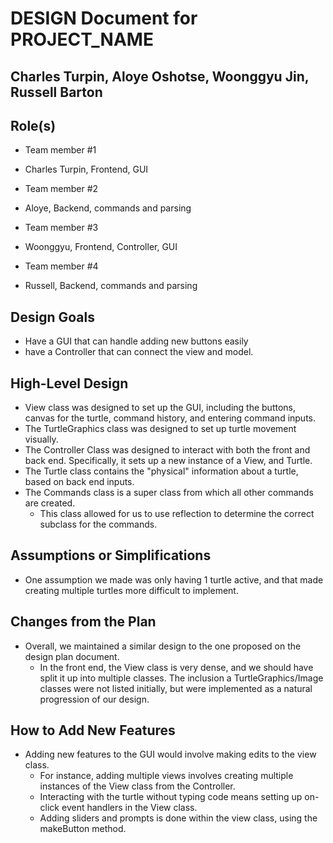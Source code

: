 # DESIGN Document for PROJECT_NAME
## Charles Turpin, Aloye Oshotse, Woonggyu Jin, Russell Barton


## Role(s)

* Team member #1
* Charles Turpin, Frontend, GUI

* Team member #2
* Aloye, Backend, commands and parsing

* Team member #3
* Woonggyu, Frontend, Controller, GUI

* Team member #4
* Russell, Backend, commands and parsing


## Design Goals
* Have a GUI that can handle adding new buttons easily
* have a Controller that can connect the view and model.

## High-Level Design
* View class was designed to set up the GUI, including the buttons, canvas for the turtle, command history, and entering 
command inputs. 
* The TurtleGraphics class was designed to set up turtle movement visually. 
* The Controller Class was designed to interact with both the front and back end. Specifically, it sets up a new 
instance of a View, and Turtle. 
* The Turtle class contains the "physical" information about a turtle, based on back end inputs. 
* The Commands class is a super class from which all other commands are created. 
  * This class allowed for us to use reflection to determine the correct subclass for the commands.

## Assumptions or Simplifications
* One assumption we made was only having 1 turtle active, and that made creating multiple turtles more difficult to 
implement. 

## Changes from the Plan
* Overall, we maintained a similar design to the one proposed on the design plan document. 
  * In the front end, the View class is very dense, and we should have split it up into multiple classes. The inclusion 
  a TurtleGraphics/Image classes were not listed initially, but were implemented as a natural progression of our design.

## How to Add New Features
* Adding new features to the GUI would involve making edits to the view class. 
  * For instance, adding multiple views involves creating multiple instances of the View class from the Controller.
  * Interacting with the turtle without typing code means setting up on-click event handlers in the View class. 
  * Adding sliders and prompts is done within the view class, using the makeButton method.